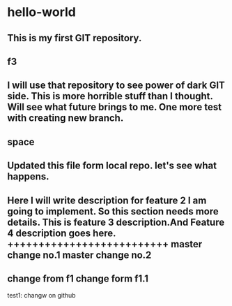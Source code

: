 # hello-world
This is my first GIT repository.
---
f3
---
I will use that repository to see power of dark GIT side.
This is more horrible stuff than I thought. Will see what future brings to me.
One more test with creating new branch.
--------------------------------------------------------------------
space
--------------------------------------------------------------------
Updated this file form local repo. let's see what happens.
--------------------------------------------------------------------
Here I will write description for feature 2 I am going to implement.
So this section needs more details.
This is feature 3 description.And Feature 4 description goes here.
++++++++++++++++++++++++++
master change no.1
master change no.2
----------------------
change from f1
change form f1.1
--------------------
test1: changw on github
